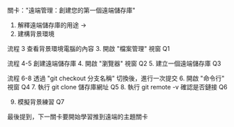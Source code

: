 關卡："遠端管理：創建您的第一個遠端儲存庫"

1. 解釋遠端儲存庫的用途 ->
2. 建構背景環境

流程 3 查看背景環境電腦的內容
3. 開啟 "檔案管理" 視窗     Q1
   
流程 4-5 創建遠端儲存庫
4. 開啟 "瀏覽器" 視窗       Q2
5. 建立一個遠端儲存庫       Q3

流程 6-8 透過 "git checkout 分支名稱" 切換後，進行一次提交
6.   開啟 "命令行" 視窗                  Q4
7.   執行 git clone 儲存庫網址           Q5
8.   執行 git remote -v 確認是否鏈接     Q6 

9.  模擬背景練習   Q7

最後提到，下一關卡要開始學習推到遠端的主題關卡